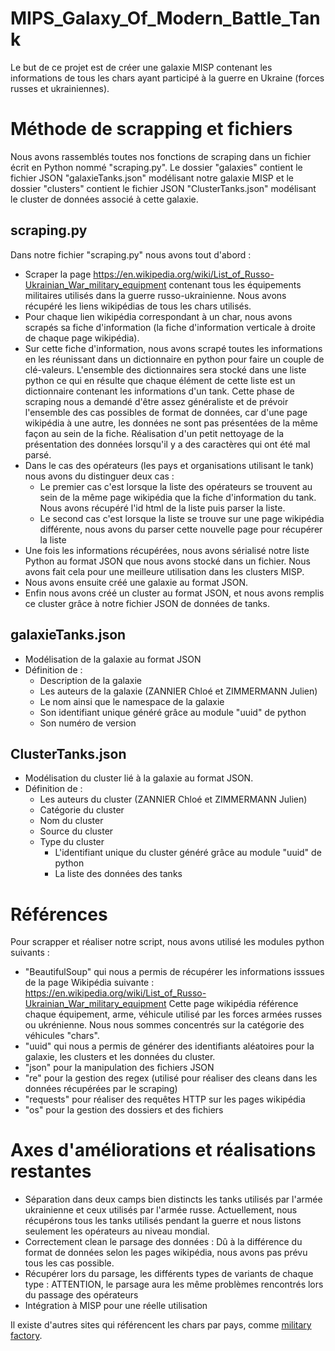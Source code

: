 # MIPS_Galaxy_Of_Modern_Battle_Tank

Le but de ce projet est de créer une galaxie MISP contenant les informations de tous les chars ayant participé à la guerre en Ukraine (forces russes et ukrainiennes).

# Méthode de scrapping et fichiers
Nous avons rassemblés toutes nos fonctions de scraping dans un fichier écrit en Python nommé "scraping.py".
Le dossier "galaxies" contient le fichier JSON "galaxieTanks.json" modélisant notre galaxie MISP et le dossier "clusters" contient le fichier JSON "ClusterTanks.json" modélisant le cluster de données associé à cette galaxie.

## scraping.py
Dans notre fichier "scraping.py" nous avons tout d'abord : 
- Scraper la page https://en.wikipedia.org/wiki/List_of_Russo-Ukrainian_War_military_equipment contenant tous les équipements militaires utilisés dans la guerre russo-ukrainienne. Nous avons récupéré les liens wikipédias de tous les chars utilisés.
- Pour chaque lien wikipédia correspondant à un char, nous avons scrapés sa fiche d'information (la fiche d'information verticale à droite de chaque page wikipédia).
- Sur cette fiche d'information, nous avons scrapé toutes les informations en les réunissant dans un dictionnaire en python pour faire un couple de clé-valeurs.
	L'ensemble des dictionnaires sera stocké dans une liste python ce qui en résulte que chaque élément de cette liste est un dictionnaire contenant les informations d'un tank.
  Cette phase de scraping nous a demandé d'être assez généraliste et de prévoir l'ensemble des cas possibles de format de données, car d'une page wikipédia à une autre, les données ne sont pas présentées de la même façon au sein de la fiche.
  Réalisation d'un petit nettoyage de la présentation des données lorsqu'il y a des caractères qui ont été mal parsé.
- Dans le cas des opérateurs (les pays et organisations utilisant le tank) nous avons du distinguer deux cas :
	- Le premier cas c'est lorsque la liste des opérateurs se trouvent au sein de la même page wikipédia que la fiche d'information du tank. Nous avons récupéré l'id html de la liste puis parser la liste.
  - Le second cas c'est lorsque la liste se trouve sur une page wikipédia différente, nous avons du parser cette nouvelle page pour récupérer la liste
- Une fois les informations récupérées, nous avons sérialisé notre liste Python au format JSON que nous avons stocké dans un fichier. Nous avons fait cela pour une meilleure utilisation dans les clusters MISP.
- Nous avons ensuite créé une galaxie au format JSON.
- Enfin nous avons créé un cluster au format JSON, et nous avons remplis ce cluster grâce à notre fichier JSON de données de tanks.

## galaxieTanks.json
- Modélisation de la galaxie au format JSON
- Définition de :
	- Description de la galaxie
	- Les auteurs de la galaxie (ZANNIER Chloé et ZIMMERMANN Julien)
	- Le nom ainsi que le namespace de la galaxie
	- Son identifiant unique généré grâce au module "uuid" de python
	- Son numéro de version
  
## ClusterTanks.json
- Modélisation du cluster lié à la galaxie au format JSON.
- Définition de : 
	- Les auteurs du cluster (ZANNIER Chloé et ZIMMERMANN Julien)
  - Catégorie du cluster
  - Nom du cluster
  - Source du cluster
  - Type du cluster
	- L'identifiant unique du cluster généré grâce au module "uuid" de python
	- La liste des données des tanks

# Références
Pour scrapper et réaliser notre script, nous avons utilisé les modules python suivants :
- "BeautifulSoup" qui nous a permis de récupérer les informations isssues de la page Wikipédia suivante : https://en.wikipedia.org/wiki/List_of_Russo-Ukrainian_War_military_equipment
	Cette page wikipédia référence chaque équipement, arme, véhicule utilisé par les forces armées russes ou ukrénienne. Nous nous sommes concentrés sur la catégorie des véhicules "chars".
- "uuid" qui nous a permis de générer des identifiants aléatoires pour la galaxie, les clusters et les données du cluster.
- "json" pour la manipulation des fichiers JSON
- "re" pour la gestion des regex (utilisé pour réaliser des cleans dans les données récupérées par le scraping)
- "requests" pour réaliser des requêtes HTTP sur les pages wikipédia
- "os" pour la gestion des dossiers et des fichiers

# Axes d'améliorations et réalisations restantes
 - Séparation dans deux camps bien distincts les tanks utilisés par l'armée ukrainienne et ceux utilisés par l'armée russe.
 	Actuellement, nous récupérons tous les tanks utilisés pendant la guerre et nous listons seulement les opérateurs au niveau mondial.
- Correctement clean le parsage des données : Dû à la différence du format de données selon les pages wikipédia, nous avons pas prévu tous les cas possible.
- Récupérer lors du parsage, les différents types de variants de chaque type : ATTENTION, le parsage aura les même problèmes rencontrés lors du passage des opérateurs
- Intégration à MISP pour une réelle utilisation
 
 

Il existe d'autres sites qui référencent les chars par pays, comme [military factory](https://www.militaryfactory.com/).
